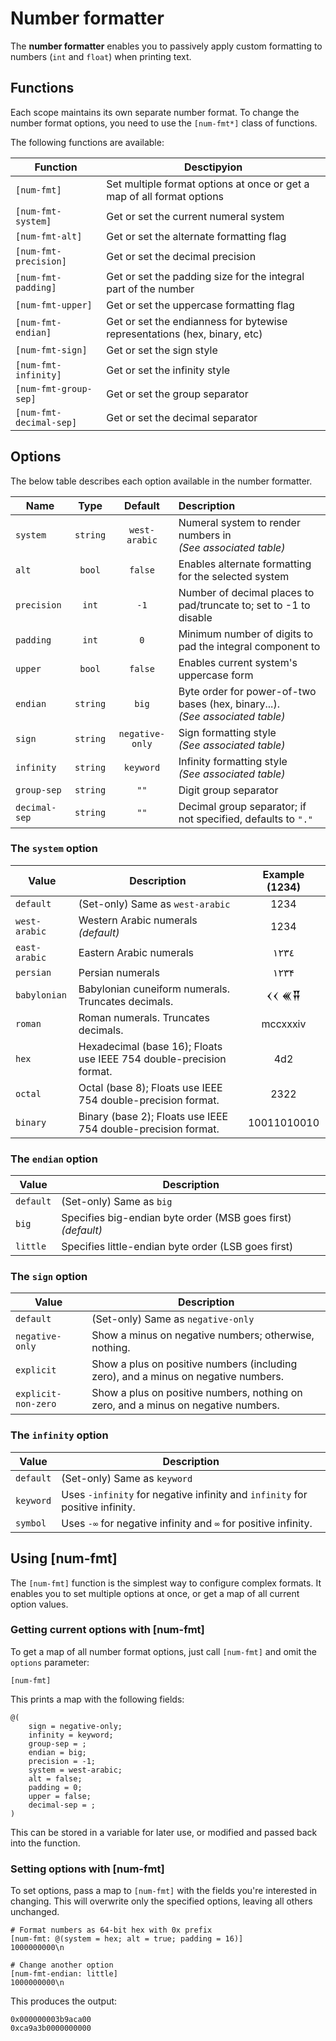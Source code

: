 # Number formatter

The **number formatter** enables you to passively apply custom formatting to numbers (`int` and `float`) when printing text.

## Functions

Each scope maintains its own separate number format. To change the number format options, you need to use the `[num-fmt*]` class of functions.

The following functions are available:

| Function                | Desctipyion                                                               |
|-------------------------|---------------------------------------------------------------------------|
| `[num-fmt]`             | Set multiple format options at once or get a map of all format options    |
| `[num-fmt-system]`      | Get or set the current numeral system                                     |
| `[num-fmt-alt]`         | Get or set the alternate formatting flag                                  |
| `[num-fmt-precision]`   | Get or set the decimal precision                                          |
| `[num-fmt-padding]`     | Get or set the padding size for the integral part of the number           |
| `[num-fmt-upper]`       | Get or set the uppercase formatting flag                                  |
| `[num-fmt-endian]`      | Get or set the endianness for bytewise representations (hex, binary, etc) |
| `[num-fmt-sign]`        | Get or set the sign style                                                 |
| `[num-fmt-infinity]`    | Get or set the infinity style                                             |
| `[num-fmt-group-sep]`   | Get or set the group separator                                            |
| `[num-fmt-decimal-sep]` | Get or set the decimal separator                                          |

## Options

The below table describes each option available in the number formatter.

| Name          |   Type   |     Default     | Description                                                                        |
|---------------|:--------:|:---------------:|:-----------------------------------------------------------------------------------|
| `system`      | `string` |  `west-arabic`  | Numeral system to render numbers in<br/>*(See associated table)*                   |
| `alt`         |  `bool`  |     `false`     | Enables alternate formatting for the selected system                               |
| `precision`   |  `int`   |      `-1`       | Number of decimal places to pad/truncate to; set to -1 to disable                  |
| `padding`     |  `int`   |       `0`       | Minimum number of digits to pad the integral component to                          |
| `upper`       |  `bool`  |     `false`     | Enables current system's uppercase form                                            |
| `endian`      | `string` |      `big`      | Byte order for power-of-two bases (hex, binary...). <br/> *(See associated table)* |
| `sign`        | `string` | `negative-only` | Sign formatting style<br/>*(See associated table)*                                 |
| `infinity`    | `string` |    `keyword`    | Infinity formatting style <br/> *(See associated table)*                           |
| `group-sep`   | `string` |      `""`       | Digit group separator                                                              |
| `decimal-sep` | `string` |      `""`       | Decimal group separator; if not specified, defaults to `"."`                       |

### The `system` option

| Value         | Description                                                         | Example (1234) |
|---------------|---------------------------------------------------------------------|:--------------:|
| `default`     | (Set-only) Same as `west-arabic`                                    |      1234      |
| `west-arabic` | Western Arabic numerals *(default)*                                 |      1234      |
| `east-arabic` | Eastern Arabic numerals                                             |      ١٢٣٤      |
| `persian`     | Persian numerals                                                    |      ۱۲۳۴      |
| `babylonian`  | Babylonian cuneiform numerals. Truncates decimals.                  |   𒌋𒌋 𒌍𒐘    |
| `roman`       | Roman numerals. Truncates decimals.                                 |    mccxxxiv    |
| `hex`         | Hexadecimal (base 16); Floats use IEEE 754 double-precision format. |      4d2       |
| `octal`       | Octal (base 8); Floats use IEEE 754 double-precision format.        |      2322      |
| `binary`      | Binary (base 2); Floats use IEEE 754 double-precision format.       |  10011010010   |

### The `endian` option

| Value     | Description                                                  |
|-----------|--------------------------------------------------------------|
| `default` | (Set-only) Same as `big`                                     |
| `big`     | Specifies big-endian byte order (MSB goes first) *(default)* |
| `little`  | Specifies little-endian byte order (LSB goes first)          |

### The `sign` option

| Value               | Description                                                                        |
|---------------------|------------------------------------------------------------------------------------|
| `default`           | (Set-only) Same as `negative-only`                                                 |
| `negative-only`     | Show a minus on negative numbers; otherwise, nothing.                              |
| `explicit`          | Show a plus on positive numbers (including zero), and a minus on negative numbers. |
| `explicit-non-zero` | Show a plus on positive numbers, nothing on zero, and a minus on negative numbers. |

### The `infinity` option

| Value     | Description                                                                  |
|-----------|------------------------------------------------------------------------------|
| `default` | (Set-only) Same as `keyword`                                                 |
| `keyword` | Uses `-infinity` for negative infinity and `infinity` for positive infinity. |
| `symbol`  | Uses `-∞` for negative infinity and `∞` for positive infinity.               |

## Using [num-fmt]

The `[num-fmt]` function is the simplest way to configure complex formats. 
It enables you to set multiple options at once, or get a map of all current option values.

### Getting current options with [num-fmt]

To get a map of all number format options, just call `[num-fmt]` and omit the `options` parameter:

```rant
[num-fmt]
```

This prints a map with the following fields:

```
@(
    sign = negative-only; 
    infinity = keyword; 
    group-sep = ; 
    endian = big; 
    precision = -1; 
    system = west-arabic; 
    alt = false; 
    padding = 0; 
    upper = false; 
    decimal-sep = ;
)
```

This can be stored in a variable for later use, or modified and passed back into the function.

### Setting options with [num-fmt]

To set options, pass a map to `[num-fmt]` with the fields you're interested in changing. 
This will overwrite only the specified options, leaving all others unchanged.

```rant
# Format numbers as 64-bit hex with 0x prefix
[num-fmt: @(system = hex; alt = true; padding = 16)]
1000000000\n

# Change another option
[num-fmt-endian: little] 
1000000000\n
```
This produces the output:
```
0x000000003b9aca00
0xca9a3b0000000000
```